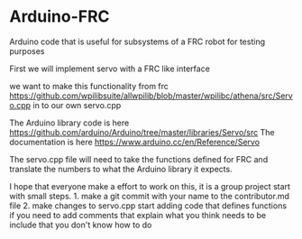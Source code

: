 # Arduino-FRC
Arduino code that is useful for subsystems of a FRC robot for testing purposes

First we will implement servo with a FRC like interface

we want to make this functionality from frc https://github.com/wpilibsuite/allwpilib/blob/master/wpilibc/athena/src/Servo.cpp
in to our own servo.cpp

The Arduino library code is here https://github.com/arduino/Arduino/tree/master/libraries/Servo/src
The documentation is here https://www.arduino.cc/en/Reference/Servo

The servo.cpp file will need to take the functions defined for FRC and translate the numbers to what the Arduino library it expects.

I hope that everyone make a effort to work on this, it is a group project start with small steps.
    1. make a git commit with your name to the contributor.md file
    2. make changes to servo.cpp start adding code that defines functions if you need to add comments that explain what you think needs to be include that you don't know how to do
    
    
